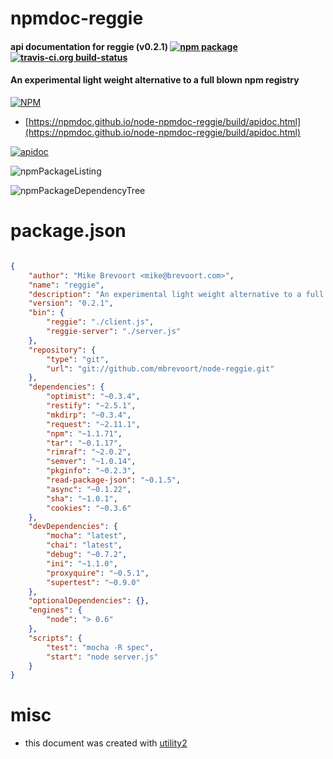 # npmdoc-reggie

#### api documentation for  reggie (v0.2.1)  [![npm package](https://img.shields.io/npm/v/npmdoc-reggie.svg?style=flat-square)](https://www.npmjs.org/package/npmdoc-reggie) [![travis-ci.org build-status](https://api.travis-ci.org/npmdoc/node-npmdoc-reggie.svg)](https://travis-ci.org/npmdoc/node-npmdoc-reggie)

#### An experimental light weight alternative to a full blown npm registry

[![NPM](https://nodei.co/npm/reggie.png?downloads=true&downloadRank=true&stars=true)](https://www.npmjs.com/package/reggie)

- [https://npmdoc.github.io/node-npmdoc-reggie/build/apidoc.html](https://npmdoc.github.io/node-npmdoc-reggie/build/apidoc.html)

[![apidoc](https://npmdoc.github.io/node-npmdoc-reggie/build/screenCapture.buildCi.browser.%252Ftmp%252Fbuild%252Fapidoc.html.png)](https://npmdoc.github.io/node-npmdoc-reggie/build/apidoc.html)

![npmPackageListing](https://npmdoc.github.io/node-npmdoc-reggie/build/screenCapture.npmPackageListing.svg)

![npmPackageDependencyTree](https://npmdoc.github.io/node-npmdoc-reggie/build/screenCapture.npmPackageDependencyTree.svg)



# package.json

```json

{
    "author": "Mike Brevoort <mike@brevoort.com>",
    "name": "reggie",
    "description": "An experimental light weight alternative to a full blown npm registry",
    "version": "0.2.1",
    "bin": {
        "reggie": "./client.js",
        "reggie-server": "./server.js"
    },
    "repository": {
        "type": "git",
        "url": "git://github.com/mbrevoort/node-reggie.git"
    },
    "dependencies": {
        "optimist": "~0.3.4",
        "restify": "~2.5.1",
        "mkdirp": "~0.3.4",
        "request": "~2.11.1",
        "npm": "~1.1.71",
        "tar": "~0.1.17",
        "rimraf": "~2.0.2",
        "semver": "~1.0.14",
        "pkginfo": "~0.2.3",
        "read-package-json": "~0.1.5",
        "async": "~0.1.22",
        "sha": "~1.0.1",
        "cookies": "~0.3.6"
    },
    "devDependencies": {
        "mocha": "latest",
        "chai": "latest",
        "debug": "~0.7.2",
        "ini": "~1.1.0",
        "proxyquire": "~0.5.1",
        "supertest": "~0.9.0"
    },
    "optionalDependencies": {},
    "engines": {
        "node": "> 0.6"
    },
    "scripts": {
        "test": "mocha -R spec",
        "start": "node server.js"
    }
}
```



# misc
- this document was created with [utility2](https://github.com/kaizhu256/node-utility2)
